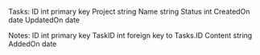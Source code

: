 


Tasks:
    ID          int primary key
    Project     string
    Name        string
    Status      int
    CreatedOn   date
    UpdatedOn   date

Notes:
    ID int      primary key
    TaskID      int foreign key to Tasks.ID
    Content     string
    AddedOn     date

